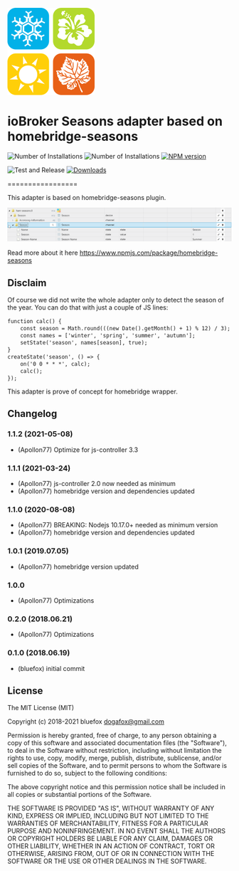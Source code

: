 ![Logo](admin/ham-seasons.png)
# ioBroker Seasons adapter based on homebridge-seasons
![Number of Installations](http://iobroker.live/badges/ham-seasons-installed.svg)
![Number of Installations](http://iobroker.live/badges/ham-seasons-stable.svg)
[![NPM version](http://img.shields.io/npm/v/iobroker.ham-seasons.svg)](https://www.npmjs.com/package/iobroker.ham-seasons)

![Test and Release](https://github.com/ioBroker/iobroker.ham-seasons/workflows/Test%20and%20Release/badge.svg)
[![Downloads](https://img.shields.io/npm/dm/iobroker.ham-seasons.svg)](https://www.npmjs.com/package/iobroker.ham-seasons)


=================

This adapter is based on homebridge-seasons plugin.

![States](img/objects.png)

Read more about it here https://www.npmjs.com/package/homebridge-seasons

## Disclaim
Of course we did not write the whole adapter only to detect the season of the year.
You can do that with just a couple of JS lines:
```
function calc() {
    const season = Math.round(((new Date().getMonth() + 1) % 12) / 3);
    const names = ['winter', 'spring', 'summer', 'autumn'];
    setState('season', names[season], true);
}
createState('season', () => {
    on('0 0 * * *', calc);
    calc();
});
```

This adapter is prove of concept for homebridge wrapper.

## Changelog

### 1.1.2 (2021-05-08)
* (Apollon77) Optimize for js-controller 3.3

### 1.1.1 (2021-03-24)
* (Apollon77) js-controller 2.0 now needed as minimum
* (Apollon77) homebridge version and dependencies updated

### 1.1.0 (2020-08-08)
* (Apollon77) BREAKING: Nodejs 10.17.0+ needed as minimum version
* (Apollon77) homebridge version and dependencies updated

### 1.0.1 (2019.07.05)
* (Apollon77) homebridge version updated

### 1.0.0
* (Apollon77) Optimizations

### 0.2.0 (2018.06.21)
* (Apollon77) Optimizations

### 0.1.0 (2018.06.19)
* (bluefox) initial commit

## License
The MIT License (MIT)

Copyright (c) 2018-2021 bluefox <dogafox@gmail.com>

Permission is hereby granted, free of charge, to any person obtaining a copy
of this software and associated documentation files (the "Software"), to deal
in the Software without restriction, including without limitation the rights
to use, copy, modify, merge, publish, distribute, sublicense, and/or sell
copies of the Software, and to permit persons to whom the Software is
furnished to do so, subject to the following conditions:

The above copyright notice and this permission notice shall be included in
all copies or substantial portions of the Software.

THE SOFTWARE IS PROVIDED "AS IS", WITHOUT WARRANTY OF ANY KIND, EXPRESS OR
IMPLIED, INCLUDING BUT NOT LIMITED TO THE WARRANTIES OF MERCHANTABILITY,
FITNESS FOR A PARTICULAR PURPOSE AND NONINFRINGEMENT. IN NO EVENT SHALL THE
AUTHORS OR COPYRIGHT HOLDERS BE LIABLE FOR ANY CLAIM, DAMAGES OR OTHER
LIABILITY, WHETHER IN AN ACTION OF CONTRACT, TORT OR OTHERWISE, ARISING FROM,
OUT OF OR IN CONNECTION WITH THE SOFTWARE OR THE USE OR OTHER DEALINGS IN
THE SOFTWARE.

